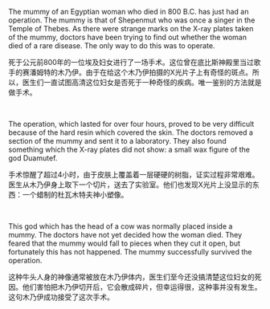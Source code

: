 The mummy of an Egyptian woman who died in 800 B.C. has just had an operation. The mummy is that of Shepenmut who was once a singer in the Temple of Thebes. As there were strange marks on the X-ray plates taken of the mummy, doctors have been trying to find out whether the woman died of a rare disease. The only way to do this was to operate.

死于公元前800年的一位埃及妇女进行了一场手术。这位曾在底比斯神殿里当过歌手的赛潘姆特的木乃伊。由于在给这个木乃伊拍摄的X光片子上有奇怪的斑点。所以，医生们一直试图高清这位妇女是否死于一种奇怪的疾病。唯一鉴别的方法就是做手术。

    



The operation, which lasted for over four hours, proved to be very difficult because of the hard resin which covered the skin. The doctors removed a section of the mummy and sent it to a laboratory. They also found something which the X-ray plates did not show: a small wax figure of the god Duamutef.

手术惊醒了超过4小时，由于皮肤上覆盖着一层硬硬的树脂，证实过程非常艰难。医生从木乃伊身上取下一个切片，送去了实验室。他们也发现X光片上没显示的东西：一个蜡制的杜瓦木特夫神小塑像。

    



This god which has the head of a cow was normally placed inside a mummy. The doctors have not yet decided how the woman died. They feared that the mummy would fall to pieces when they cut it open, but fortunately this has not happened. The mummy successfully survived the operation.

这种牛头人身的神像通常被放在木乃伊体内，医生们至今还没搞清楚这位妇女的死因。他们害怕把木乃伊切开后，它会散成碎片，但幸运得很，这种事并没有发生。这句木乃伊成功接受了这次手术。
